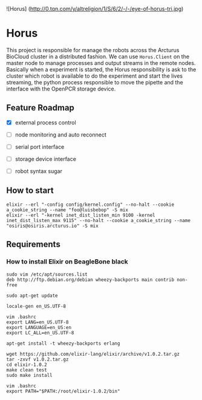 ![Horus] (http://0.tqn.com/y/altreligion/1/S/6/2/-/-/eye-of-horus-tri.jpg)

Horus
=====

This project is responsible for manage the robots across the Arcturus BioCloud cluster in a distributed fashion.
We can use `Horus.Client` on the master node to manage processes and output streams in the remote nodes.
Basically when a experiment is started, the Horus responsibility is ask to the cluster which robot is available to do the experiment and start the lives streaming, the python process responsible to move the pipette and the interface with the OpenPCR storage device.


## Feature Roadmap

  - [x] external process control
  - [ ] node monitoring and auto reconnect
  - [ ] serial port interface
  - [ ] storage device interface
  - [ ] robot syntax sugar
  

## How to start
    
    elixir --erl "-config config/kernel.config" --no-halt --cookie a_cookie_string --name "foo@luisbebop" -S mix
    elixir --erl "-kernel inet_dist_listen_min 9100 -kernel inet_dist_listen_max 9115" --no-halt --cookie a_cookie_string --name "osiris@osiris.arcturus.io" -S mix
  

## Requirements

### How to install Elixir on BeagleBone black
    
    sudo vim /etc/apt/sources.list
    deb http://ftp.debian.org/debian wheezy-backports main contrib non-free

    sudo apt-get update

    locale-gen en_US.UTF-8

    vim .bashrc
    export LANG=en_US.UTF-8
    export LANGUAGE=en_US:en
    export LC_ALL=en_US.UTF-8

    apt-get install -t wheezy-backports erlang

    wget https://github.com/elixir-lang/elixir/archive/v1.0.2.tar.gz
    tar -zxvf v1.0.2.tar.gz
    cd elixir-1.0.2
    make clean test
    sudo make install

    vim .bashrc
    export PATH="$PATH:/root/elixir-1.0.2/bin"
    
